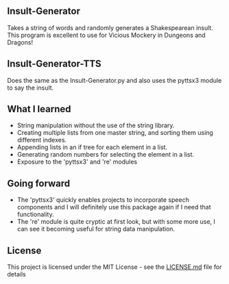 ## Insult-Generator
Takes a string of words and randomly generates a Shakespearean insult. This program is excellent to use for Vicious Mockery in Dungeons and Dragons!

## Insult-Generator-TTS
Does the same as the Insult-Generator.py and also uses the pyttsx3 module to say the insult.

## What I learned
* String manipulation without the use of the string library.
* Creating multiple lists from one master string, and sorting them using different indexes.
* Appending lists in an if tree for each element in a list.
* Generating random numbers for selecting the element in a list.
* Exposure to the 'pyttsx3' and 're' modules

## Going forward
* The 'pyttsx3' quickly enables projects to incorporate speech components and I will definitely use this package again if I need that functionality.
* The 're' module is quite cryptic at first look, but with some more use, I can see it becoming useful for string data manipulation.

## License
This project is licensed under the MIT License - see the [LICENSE.md](LICENSE.md) file for details
